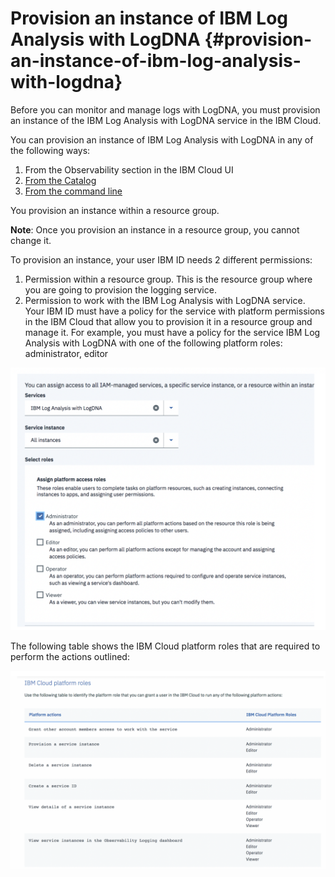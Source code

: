 # Provision an instance of IBM Log Analysis with LogDNA {#provision-an-instance-of-ibm-log-analysis-with-logdna}

Before you can monitor and manage logs with LogDNA, you must provision an instance of the IBM Log Analysis with LogDNA service in the IBM Cloud.

You can provision an instance of IBM Log Analysis with LogDNA in any of the following ways:

1.  From the Observability section in the IBM Cloud UI
2.  [From the Catalog](https://cloud.ibm.com/docs/services/Log-Analysis-with-LogDNA/provision.html)
3.  [From the command line](https://cloud.ibm.com/docs/services/Log-Analysis-with-LogDNA/provision.html)

You provision an instance within a resource group.

**Note**: Once you provision an instance in a resource group, you cannot change it.

To provision an instance, your user IBM ID needs 2 different permissions:

1.  Permission within a resource group. This is the resource group where you are going to provision the logging service.
2.  Permission to work with the IBM Log Analysis with LogDNA service. Your IBM ID must have a policy for the service with platform permissions in the IBM Cloud that allow you to provision it in a resource group and manage it. For example, you must have a policy for the service IBM Log Analysis with LogDNA with one of the following platform roles: administrator, editor

![](../images/logdna_img1.png)

The following table shows the IBM Cloud platform roles that are required to perform the actions outlined:

![Platform actions and roles](../images/logdna_img2.png)

